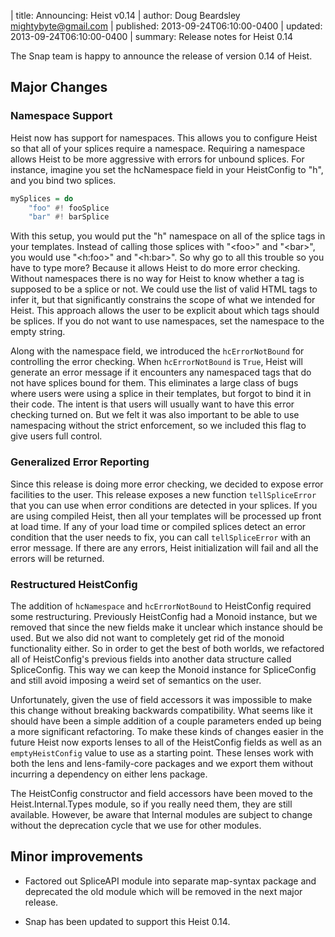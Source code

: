 | title: Announcing: Heist v0.14
| author: Doug Beardsley <mightybyte@gmail.com>
| published: 2013-09-24T06:10:00-0400
| updated:   2013-09-24T06:10:00-0400
| summary: Release notes for Heist 0.14

The Snap team is happy to announce the release of version 0.14 of Heist.  

## Major Changes

### Namespace Support

Heist now has support for namespaces.  This allows you to configure Heist so
that all of your splices require a namespace.  Requiring a namespace allows
Heist to be more aggressive with errors for unbound splices.  For instance,
imagine you set the hcNamespace field in your HeistConfig to "h", and you bind
two splices.

``` haskell
mySplices = do
    "foo" #! fooSplice
    "bar" #! barSplice
```

With this setup, you would put the "h" namespace on all of the splice tags in
your templates.  Instead of calling those splices with "&lt;foo&gt;" and
"&lt;bar&gt;", you would use "&lt;h:foo&gt;" and "&lt;h:bar&gt;".  So why go
to all this trouble so you have to type more?  Because it allows Heist to do
more error checking.  Without namespaces there is no way for Heist to know
whether a tag is supposed to be a splice or not.  We could use the list of
valid HTML tags to infer it, but that significantly constrains the scope of
what we intended for Heist.  This approach allows the user to be explicit
about which tags should be splices.  If you do not want to use namespaces, set
the namespace to the empty string.

Along with the namespace field, we introduced the `hcErrorNotBound` for
controlling the error checking.  When `hcErrorNotBound` is `True`, Heist will
generate an error message if it encounters any namespaced tags that do not
have splices bound for them.  This eliminates a large class of bugs where
users were using a splice in their templates, but forgot to bind it in their
code.  The intent is that users will usually want to have this error checking
turned on.  But we felt it was also important to be able to use namespacing
without the strict enforcement, so we included this flag to give users full
control.

### Generalized Error Reporting

Since this release is doing more error checking, we decided to expose error
facilities to the user.  This release exposes a new function `tellSpliceError`
that you can use when error conditions are detected in your splices.  If you
are using compiled Heist, then all your templates will be processed up front
at load time.  If any of your load time or compiled splices detect an error
condition that the user needs to fix, you can call `tellSpliceError` with an
error message.  If there are any errors, Heist initialization will fail and
all the errors will be returned.

### Restructured HeistConfig

The addition of `hcNamespace` and `hcErrorNotBound` to HeistConfig required
some restructuring.  Previously HeistConfig had a Monoid instance, but we
removed that since the new fields make it unclear which instance should be
used.  But we also did not want to completely get rid of the monoid
functionality either.  So in order to get the best of both worlds, we
refactored all of HeistConfig's previous fields into another data structure
called SpliceConfig.  This way we can keep the Monoid instance for
SpliceConfig and still avoid imposing a weird set of semantics on the user.

Unfortunately, given the use of field accessors it was impossible to make this
change without breaking backwards compatibility.  What seems like it should
have been a simple addition of a couple parameters ended up being a more
significant refactoring.  To make these kinds of changes easier in the future
Heist now exports lenses to all of the HeistConfig fields as well as an
`emptyHeistConfig` value to use as a starting point.  These lenses work with
both the lens and lens-family-core packages and we export them without
incurring a dependency on either lens package.  

The HeistConfig constructor and field accessors have been moved to the
Heist.Internal.Types module, so if you really need them, they are still
available.  However, be aware that Internal modules are subject to change
without the deprecation cycle that we use for other modules.

## Minor improvements

  - Factored out SpliceAPI module into separate map-syntax package and
    deprecated the old module which will be removed in the next major release.

  - Snap has been updated to support this Heist 0.14.


